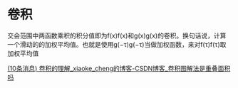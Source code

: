 # 卷积

交会范围中两函数乘积的积分值即为f(x)f(x)和g(x)g(x)的卷积。换句话说，计算一个滑动的的加权平均值。也就是使用g(−τ)g(−τ)当做加权函数，来对f(τ)f(τ)取加权平均值

[(10条消息) 卷积的理解_xiaoke_cheng的博客-CSDN博客_卷积图解法是重叠面积吗](https://blog.csdn.net/VactivX/article/details/61427203)